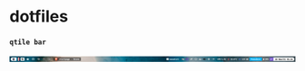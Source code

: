 # dotfiles

**`qtile bar`**

![img](https://github.com/senorbeast/dotfiles/blob/master/qtile_bar.png)
